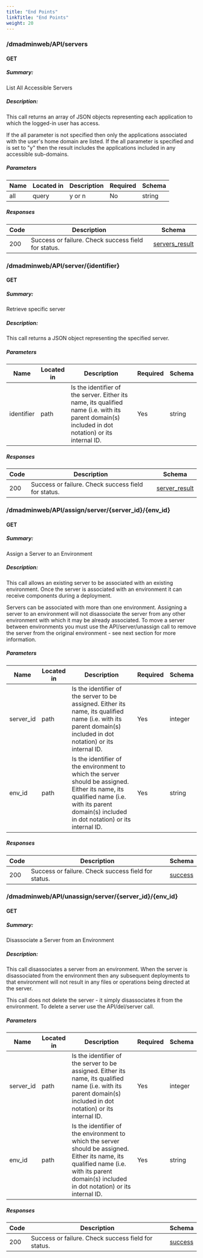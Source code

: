 ```yaml
---
title: "End Points"
linkTitle: "End Points"
weight: 20
---
```


### /dmadminweb/API/servers

#### GET
##### Summary:

List All Accessible Servers

##### Description:

This call returns an array of JSON objects representing each application to which the logged-in user has access.

If the all parameter is not specified then only the applications associated with the user's home domain are listed. If the all parameter is specified and is set to "y" then the result includes the applications included in any accessible sub-domains.


##### Parameters

| Name | Located in | Description | Required | Schema |
| ---- | ---------- | ----------- | -------- | ---- |
| all | query | y or n | No | string |

##### Responses

| Code | Description | Schema |
| ---- | ----------- | ------ |
| 200 | Success or failure.  Check success field for status. | [servers_result](/restapi/models/#servers_result) |

### /dmadminweb/API/server/{identifier}

#### GET
##### Summary:

Retrieve specific server

##### Description:

This call returns a JSON object representing the specified server.


##### Parameters

| Name | Located in | Description | Required | Schema |
| ---- | ---------- | ----------- | -------- | ---- |
| identifier | path | Is the identifier of the server. Either its name, its qualified name (i.e. with its parent domain(s) included in dot notation) or its internal ID. | Yes | string |

##### Responses

| Code | Description | Schema |
| ---- | ----------- | ------ |
| 200 | Success or failure.  Check success field for status. | [server_result](/restapi/models/#server_result) |


### /dmadminweb/API/assign/server/{server_id}/{env_id}

#### GET
##### Summary:

Assign a Server to an Environment

##### Description:

This call allows an existing server to be associated with an existing environment. Once the server is associated with an environment it can receive components during a deployment.

Servers can be associated with more than one environment. Assigning a server to an environment will not disassociate the server from any other environment with which it may be already associated. To move a server between environments you must use the API/server/unassign call to remove the server from the original environment - see next section for more information.


##### Parameters

| Name | Located in | Description | Required | Schema |
| ---- | ---------- | ----------- | -------- | ---- |
| server_id | path | Is the identifier of the server to be assigned. Either its name, its qualified name (i.e. with its parent domain(s) included in dot notation) or its internal ID. | Yes | integer |
| env_id | path | Is the identifier of the environment to which the server should be assigned. Either its name, its qualified name (i.e. with its parent domain(s) included in dot notation) or its internal ID. | Yes | string |

##### Responses

| Code | Description | Schema |
| ---- | ----------- | ------ |
| 200 | Success or failure.  Check success field for status. | [success](/restapi/models/#success) |

### /dmadminweb/API/unassign/server/{server_id}/{env_id}

#### GET
##### Summary:

Disassociate a Server from an Environment

##### Description:

This call disassociates a server from an environment. When the server is disassociated from the environment then any subsequent deployments to that environment will not result in any files or operations being directed at the server.

This call does not delete the server - it simply disassociates it from the environment. To delete a server use the API/del/server call.


##### Parameters

| Name | Located in | Description | Required | Schema |
| ---- | ---------- | ----------- | -------- | ---- |
| server_id | path | Is the identifier of the server to be assigned. Either its name, its qualified name (i.e. with its parent domain(s) included in dot notation) or its internal ID. | Yes | integer |
| env_id | path | Is the identifier of the environment to which the server should be assigned. Either its name, its qualified name (i.e. with its parent domain(s) included in dot notation) or its internal ID. | Yes | string |

##### Responses

| Code | Description | Schema |
| ---- | ----------- | ------ |
| 200 | Success or failure.  Check success field for status. | [success](/restapi/models/#success) |